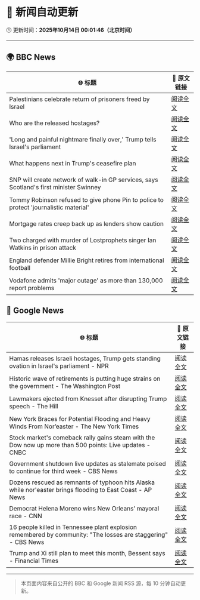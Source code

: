 # 🧠 新闻自动更新

🕒 更新时间：**2025年10月14日 00:01:46（北京时间）**

---

## 🌍 BBC News

| 🌐 标题 | 🔗 原文链接 |
|--------|-------------|
| Palestinians celebrate return of prisoners freed by Israel | [阅读全文](https://www.bbc.com/news/articles/cr430epq45go?at_medium=RSS&at_campaign=rss) |
| Who are the released hostages? | [阅读全文](https://www.bbc.com/news/articles/cpvl9k4mw8no?at_medium=RSS&at_campaign=rss) |
| 'Long and painful nightmare finally over,' Trump tells Israel's parliament | [阅读全文](https://www.bbc.com/news/articles/c709jxxrrvlo?at_medium=RSS&at_campaign=rss) |
| What happens next in Trump's ceasefire plan | [阅读全文](https://www.bbc.com/news/articles/cvgqx7ygq41o?at_medium=RSS&at_campaign=rss) |
| SNP will create network of walk-in GP services, says Scotland's first minister Swinney | [阅读全文](https://www.bbc.com/news/articles/ceq052d1ypeo?at_medium=RSS&at_campaign=rss) |
| Tommy Robinson refused to give phone Pin to police to protect 'journalistic material' | [阅读全文](https://www.bbc.com/news/articles/c2lp1k7pnpno?at_medium=RSS&at_campaign=rss) |
| Mortgage rates creep back up as lenders show caution | [阅读全文](https://www.bbc.com/news/articles/cdx4l557n1lo?at_medium=RSS&at_campaign=rss) |
| Two charged with murder of Lostprophets singer Ian Watkins in prison attack | [阅读全文](https://www.bbc.com/news/articles/c3drdy5ry2do?at_medium=RSS&at_campaign=rss) |
| England defender Millie Bright retires from international football | [阅读全文](https://www.bbc.com/sport/football/articles/ced616y4n8zo?at_medium=RSS&at_campaign=rss) |
| Vodafone admits 'major outage' as more than 130,000 report problems | [阅读全文](https://www.bbc.com/news/articles/c5yldldx659o?at_medium=RSS&at_campaign=rss) |

## 📰 Google News

| 🌐 标题 | 🔗 原文链接 |
|--------|-------------|
| Hamas releases Israeli hostages, Trump gets standing ovation in Israel's parliament - NPR | [阅读全文](https://news.google.com/rss/articles/CBMif0FVX3lxTFBsWm82Y2o2NlBpZkJPLTU2X2F5eGZTblNZLWhzTkQ5QUdaSVpraUNsTXFRb1VEX0VOUzdTTzNSRkZkNEhiUXhUWkZnZnF4dkF2WXg4eDFxYmZhUDh1dGJUemRpMlQ5Tk5pZHVtRXVxVVFQVGhMQ0lhYzNpU1FBZWM?oc=5) |
| Historic wave of retirements is putting huge strains on the government - The Washington Post | [阅读全文](https://news.google.com/rss/articles/CBMinAFBVV95cUxORXRnVktXTkJHSjREWmhuTEtFMXdnN2xlUTl0Rm5VRF9UOWJHZjUxSUtuUWotdXNDVnRpNDk1anhPbDItdW54ZXUwMU5kdzRRWEFRZzZFUXZsN255RF8xakNsQTRneFNMejZBcnRuenBMSVgtSTVWSVdKdC1od1Eyam4tNDNWcnVHZ3FrcFNyTDhLandmckJwS2NVU20?oc=5) |
| Lawmakers ejected from Knesset after disrupting Trump speech - The Hill | [阅读全文](https://news.google.com/rss/articles/CBMiiAFBVV95cUxOXzNFY2dhRTRlZklvY1ZMTXI0LWpJc3pma0d5enZ4bk1udmhMZXZhRE52WDA1bEltaFFnMk9QUWpoY3JfcEp5bHF0LVN4bEw3YWU2X3B6alZZNHFfWEdMVVlmNGMtMWRaZEswSUhxTG1YYUp6OHExdnpCUWRfWi1CelMwWHBlNVNt0gGOAUFVX3lxTE0xSWQyeWpIdS1XLVpVcWVXOGd0WTJxa0ljU2NmWmhtZE5tTzJZV3JHWUx6VkZhbGhHZ3F2dXJyY0dSWV9yZVhnM3ZQR2xNRGV5NUNqVVdvZHBmT2FfMXdQV0FiY19KaEJyUkpGMnM3cDJ3N1UwdFYwOFBiN2l4T3B4LW85NUE0UVNDSUEycWc?oc=5) |
| New York Braces for Potential Flooding and Heavy Winds From Nor’easter - The New York Times | [阅读全文](https://news.google.com/rss/articles/CBMihwFBVV95cUxQM1VGOExNRjR3UGYyMnQzQjdYTkhBM0lsMDY1V0o2VEY4cl96Rmcwc2Q2OFV2OXp5WHhiNVp2dXB5NjdEUl9vZHRNNU82bF9oVGVCbVdMN0d5TkdUR2lUNzhoTEQwYW0tWUk2bGFGa0lkQ2t5WWg2ZkV1MHhHdkNZak1KODlEcTA?oc=5) |
| Stock market's comeback rally gains steam with the Dow now up more than 500 points: Live updates - CNBC | [阅读全文](https://news.google.com/rss/articles/CBMid0FVX3lxTE1oT1M1bU5tYXhVYTNnNW9jYllzdFZ3eXFDb0lfMGUteUFiZmtJa2NzZG15ZTlMa2hyWTVMYktVX1p3X3VHWUhmRjhiVjk0UEVKcXFVME52Y1VoYllIM0dabnRxdFFhc080b2EwRU5HQVEwTkt2bTQ00gF8QVVfeXFMUG1Ka2h2MkNpVUwtck9nYk1CYTQ4Z2U3ZEpQRjYyYmdKa1NxSDRFaG1ZM2h1WFRlMExGQmYyWUpMZkRPMTk3a09xRU8zMURHVkNZVXB4Q1dseC1GUHA0NDFYYkJXak9rR1Fxd2ZwbkhWWDR2MmJQZ19oM21haA?oc=5) |
| Government shutdown live updates as stalemate poised to continue for third week - CBS News | [阅读全文](https://news.google.com/rss/articles/CBMikgFBVV95cUxObExKVl9JSjZrR0FsUGJCTWE4enB2VmJHSHpUZDR5U1lfbFVIeXpQNkczT1hheENQLUdPUmVCV1hKdDNjRWhRcFBlYy1fNm83TkdkaUdpejFQSktQLXl2SUtvUUJQa3NqY1FrY3A5UERCVnNLTW52ZkdDQ05fVi1yakJveHV3TGdYNE95OEotaWIzZ9IBlwFBVV95cUxQaEZqMVdFRWZmU1ltZ3RfUG1DdXl1MDFOMm9NY25lWGZYeU1iekl6bHpMVk05RDRkU3hhR2dyQmdmVGVuNUZKNE1yYjFqcDU2cnJsbUhHbTZkLVYyVmc1R1NabXZ0UXdlVXp2aDlCOGpNNVlXZUJ6c1pQcXVfMzlBRXlMU0xoRGZHZ01LdkZZcHhwOEliUWF3?oc=5) |
| Dozens rescued as remnants of typhoon hits Alaska while nor'easter brings flooding to East Coast - AP News | [阅读全文](https://news.google.com/rss/articles/CBMipgFBVV95cUxQb1YtdElUNEZRUGdQNld0NVQ2c2NLdEFnMW85Z1NqMjY1XzZVUnpPaHA4bWlkT0FmNFdxTWZmZHp2cnQzZ3AtbmtEZ0JaOUFXVWFpaDBxS3J5NEdQS2RydWN5eGpqbHEzSXc3ejduZm9xT25EN21mTFhwa2tZZGJtTWJIOEhnZUNDYlRDOTVOWVBrYUJoU0hkeVowd3hiVDVqU1ZJRld3?oc=5) |
| Democrat Helena Moreno wins New Orleans’ mayoral race - CNN | [阅读全文](https://news.google.com/rss/articles/CBMihwFBVV95cUxPWFlXT0lwNElVc0RLR0t5TVE3bG14Z3VRTHJSd0ljaVozWTdlSng5akZkVDRRdzlFLWRPeXMyM1UwcFByX0VEQ1JvYU00d0k1UnptOUVpM2F5eHM3UGN1TklGRlE3MlRsZTlCaThMNl9vZXdwUkpNcExHMnZXb044bEEtLVVIZ2M?oc=5) |
| 16 people killed in Tennessee plant explosion remembered by community: "The losses are staggering" - CBS News | [阅读全文](https://news.google.com/rss/articles/CBMijgFBVV95cUxQSk1nV1NvZmRMNHZNODlUaWtmNjBQekhXZTh3TkI1Ml9ta29tc1hLQXp2TVZFSmhjVFVPYklQRnFfeV9KckIwMEptdlh6MTIyaEJjRG52WkNOb0VvNUF5dTZqSHFwMHZhdU44NGJEemJuYlBnWDBTN2U0SDRoaVpOOTdqdkt1YzFCbTRWWU1n0gGTAUFVX3lxTE5oYnd2NXluam9pNUN6M2hUMFhlalRsQXF6b09SbzhZUGVuNTNhdHk4NHVZR19uZkt3YzdZNnowNzdHSEFjT1BkNGN5ZUVidzR2SWhtdlBFektfcnlKakRZVnQ1QV93RFlXeUpUY0hGMnpTbUdiQkllQmxCRUNTTjR2VldUUXJQc3kxTDZDS0pxLWFkNA?oc=5) |
| Trump and Xi still plan to meet this month, Bessent says - Financial Times | [阅读全文](https://news.google.com/rss/articles/CBMicEFVX3lxTE1iSjMyejZxY0RndHhRM1dsNm16ZWpyekNaN1B3SnFmeDBaQnRFd3B2Wlc0UFRQWkw1RnpMVW0wSkU5eEx6cjFhUHNkN0c0V0dOVkViM1diczRnNG42MklTN3NLLXliVWlfeGw0aUdZTDM?oc=5) |

---
> 本页面内容来自公开的 BBC 和 Google 新闻 RSS 源，每 10 分钟自动更新。